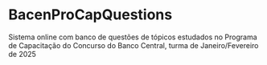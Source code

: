 # BacenProCapQuestions
Sistema online com banco de questões  de tópicos estudados no Programa de Capacitação do Concurso do Banco Central, turma de Janeiro/Fevereiro de 2025
